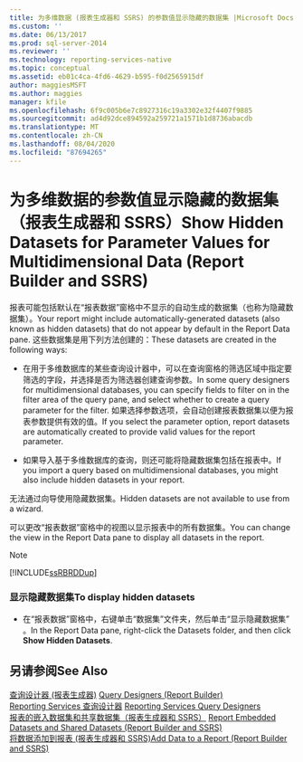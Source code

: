 ```yaml
---
title: 为多维数据 (报表生成器和 SSRS) 的参数值显示隐藏的数据集 |Microsoft Docs
ms.custom: ''
ms.date: 06/13/2017
ms.prod: sql-server-2014
ms.reviewer: ''
ms.technology: reporting-services-native
ms.topic: conceptual
ms.assetid: eb01c4ca-4fd6-4629-b595-f0d2565915df
author: maggiesMSFT
ms.author: maggies
manager: kfile
ms.openlocfilehash: 6f9c005b6e7c8927316c19a3302e32f4407f9885
ms.sourcegitcommit: ad4d92dce894592a259721a1571b1d8736abacdb
ms.translationtype: MT
ms.contentlocale: zh-CN
ms.lasthandoff: 08/04/2020
ms.locfileid: "87694265"
---
```

# <a name="show-hidden-datasets-for-parameter-values-for-multidimensional-data-report-builder-and-ssrs"></a><span data-ttu-id="66c4d-102">为多维数据的参数值显示隐藏的数据集（报表生成器和 SSRS）</span><span class="sxs-lookup"><span data-stu-id="66c4d-102">Show Hidden Datasets for Parameter Values for Multidimensional Data (Report Builder and SSRS)</span></span>
  <span data-ttu-id="66c4d-103">报表可能包括默认在“报表数据”窗格中不显示的自动生成的数据集（也称为隐藏数据集）。</span><span class="sxs-lookup"><span data-stu-id="66c4d-103">Your report might include automatically-generated datasets (also known as hidden datasets) that do not appear by default in the Report Data pane.</span></span> <span data-ttu-id="66c4d-104">这些数据集是用下列方法创建的：</span><span class="sxs-lookup"><span data-stu-id="66c4d-104">These datasets are created in the following ways:</span></span>  
  
-   <span data-ttu-id="66c4d-105">在用于多维数据库的某些查询设计器中，可以在查询窗格的筛选区域中指定要筛选的字段，并选择是否为筛选器创建查询参数。</span><span class="sxs-lookup"><span data-stu-id="66c4d-105">In some query designers for multidimensional databases, you can specify fields to filter on in the filter area of the query pane, and select whether to create a query parameter for the filter.</span></span> <span data-ttu-id="66c4d-106">如果选择参数选项，会自动创建报表数据集以便为报表参数提供有效的值。</span><span class="sxs-lookup"><span data-stu-id="66c4d-106">If you select the parameter option, report datasets are automatically created to provide valid values for the report parameter.</span></span>  
  
-   <span data-ttu-id="66c4d-107">如果导入基于多维数据库的查询，则还可能将隐藏数据集包括在报表中。</span><span class="sxs-lookup"><span data-stu-id="66c4d-107">If you import a query based on multidimensional databases, you might also include hidden datasets in your report.</span></span>  
  
 <span data-ttu-id="66c4d-108">无法通过向导使用隐藏数据集。</span><span class="sxs-lookup"><span data-stu-id="66c4d-108">Hidden datasets are not available to use from a wizard.</span></span>  
  
 <span data-ttu-id="66c4d-109">可以更改“报表数据”窗格中的视图以显示报表中的所有数据集。</span><span class="sxs-lookup"><span data-stu-id="66c4d-109">You can change the view in the Report Data pane to display all datasets in the report.</span></span>  
  
> [!NOTE]  
>  [!INCLUDE[ssRBRDDup](../../includes/ssrbrddup-md.md)]  
  
### <a name="to-display-hidden-datasets"></a><span data-ttu-id="66c4d-110">显示隐藏数据集</span><span class="sxs-lookup"><span data-stu-id="66c4d-110">To display hidden datasets</span></span>  
  
-   <span data-ttu-id="66c4d-111">在“报表数据”窗格中，右键单击“数据集”文件夹，然后单击“显示隐藏数据集”  。</span><span class="sxs-lookup"><span data-stu-id="66c4d-111">In the Report Data pane, right-click the Datasets folder, and then click **Show Hidden Datasets**.</span></span>  
  
## <a name="see-also"></a><span data-ttu-id="66c4d-112">另请参阅</span><span class="sxs-lookup"><span data-stu-id="66c4d-112">See Also</span></span>  
 <span data-ttu-id="66c4d-113">[查询设计器 &#40;报表生成器&#41;](../query-designers-report-builder.md) </span><span class="sxs-lookup"><span data-stu-id="66c4d-113">[Query Designers &#40;Report Builder&#41;](../query-designers-report-builder.md) </span></span>  
 <span data-ttu-id="66c4d-114">[Reporting Services 查询设计器](../reporting-services-query-designers.md) </span><span class="sxs-lookup"><span data-stu-id="66c4d-114">[Reporting Services Query Designers](../reporting-services-query-designers.md) </span></span>  
 <span data-ttu-id="66c4d-115">[报表的嵌入数据集和共享数据集（报表生成器和 SSRS）](report-embedded-datasets-and-shared-datasets-report-builder-and-ssrs.md) </span><span class="sxs-lookup"><span data-stu-id="66c4d-115">[Report Embedded Datasets and Shared Datasets &#40;Report Builder and SSRS&#41;](report-embedded-datasets-and-shared-datasets-report-builder-and-ssrs.md) </span></span>  
 [<span data-ttu-id="66c4d-116">将数据添加到报表 &#40;报表生成器和 SSRS&#41;</span><span class="sxs-lookup"><span data-stu-id="66c4d-116">Add Data to a Report &#40;Report Builder and SSRS&#41;</span></span>](report-datasets-ssrs.md)  
  
  
